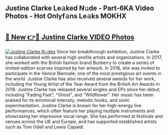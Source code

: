 ## Justine Clarke Le𝚊ked N𝚞de - Part-6KA Video Photos - Hot Onlyf𝚊ns Le𝚊ks MOKHX

# <h2><a href="http://ab40307.deff.icu/?id=Justine+Clarke">🔗 New 👉🔴 Justine Clarke VIDEO Photos</a></h2>

[![Justine Clarke N𝚞des](https://i.imgur.com/rIISA9y.gif)](http://ab40307.deff.icu/?id=Justine+Clarke)
Since her breakthrough exhibition, Justine Clarke has collaborated with several high-profile artists and organizations. In 2017, she worked with the British fashion brand Burberry to create a series of limited-edition scarves inspired by her artwork. In 2018, she was invited to participate in the Venice Biennale, one of the most prestigious art events in the world. Justine Clarke has also received several awards for her work, including the Young Artist of the Year Award from the British Art Awards in 2016. Justine Clarke has released several singles and EPs since her debut, including "Fading Fast", "Ghost", and "Wildflower". Her music has been praised for its emotional intensity, melodic hooks, and sonic experimentation. Justine Clarke is known for her high-energy live performances, which often feature her playing multiple instruments and showcasing her impressive vocal range. She has performed at festivals and venues across the UK and Europe, and has supported established artists such as Tom Odell and Lewis Capaldi.
